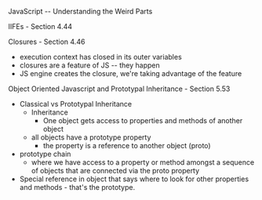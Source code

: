 JavaScript -- Understanding the Weird Parts

IIFEs - Section 4.44

Closures - Section 4.46

- execution context has closed in its outer variables
- closures are a feature of JS -- they happen 
- JS engine creates the closure, we're taking advantage of the feature

Object Oriented Javascript and Prototypal Inheritance - Section 5.53

- Classical vs Prototypal Inheritance
    - Inheritance
        - One object gets access to properties and methods of another object
    - all objects have a prototype property
        - the property is a reference to another object (proto)
- prototype chain
    - where we have access to a property or method amongst a sequence of objects that are connected via the proto property
- Special reference in object that says where to look for other properties and methods - that's the prototype.
